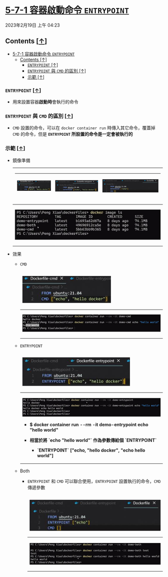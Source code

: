 <!-- This md file is originally converted from onenote -->

# [5-7-1 容器啟動命令 `ENTRYPOINT`](https://dockertips.readthedocs.io/en/latest/dockerfile-guide/entrypoint.html)

2023年2月19日 上午 04:23

## Contents [[↑](#5-7-1-容器啟動命令-entrypoint)]

- [5-7-1 容器啟動命令 `ENTRYPOINT`](#5-7-1-容器啟動命令-entrypoint)
  - [Contents \[↑\]](#contents-)
    - [`ENTRYPOINT` \[↑\]](#entrypoint-)
    - [`ENTRYPOINT` 與 `CMD` 的區別 \[↑\]](#entrypoint-與-cmd-的區別-)
    - [示範 \[↑\]](#示範-)

### `ENTRYPOINT` [[↑](#5-7-1-容器啟動命令-entrypoint)]
  
- 用來設置容器**啟動時**會執行的命令

### `ENTRYPOINT` 與 `CMD` 的區別 [[↑](#5-7-1-容器啟動命令-entrypoint)]

- `CMD` 設置的命令，可以在 `docker container run` 時傳入其它命令，覆蓋掉 `CMD` 的命令，但是 **`ENTRYPOINT` 所設置的命令是一定會被執行的**

### 示範 [[↑](#5-7-1-容器啟動命令-entrypoint)]

- 鏡像準備
  <table>
    <colgroup>
      <col style="width: 100%" />
    </colgroup>
    <thead>
      <tr class="header">
        <th>
          <table>
            <colgroup>
              <col style="width: 26%" />
              <col style="width: 32%" />
              <col style="width: 41%" />
            </colgroup>
            <thead>
              <tr class="header">
                <th>
                  <p><img src="assets/009_5-7_容器啟動命令_ENTRYPOINT_000.png" /></p>
                </th>
                <th>
                  <p><img src="assets/009_5-7_容器啟動命令_ENTRYPOINT_001.png" /></p>
                </th>
                <th>
                  <p><img src="assets/009_5-7_容器啟動命令_ENTRYPOINT_002.png" /></p>
                </th>
              </tr>
            </thead>
            <tbody>
            </tbody>
          </table>
        </th>
      </tr>
    </thead>
    <tbody>
      <tr class="odd">
        <td>
          <p><img src="assets/009_5-7_容器啟動命令_ENTRYPOINT_003.png" /></p>
        </td>
      </tr>
    </tbody>
  </table>

- 效果
  - `CMD`
    <table>
      <colgroup>
        <col style="width: 100%" />
      </colgroup>
      <thead>
        <tr class="header">
          <td>
            <p><img src="assets/009_5-7_容器啟動命令_ENTRYPOINT_000.png" /></p>
          </td>
        </tr>
      </thead>
      <tbody>
        <tr class="odd">
          <td>
            <p><img src="assets/009_5-7_容器啟動命令_ENTRYPOINT_004.png" /></p>
          </td>
        </tr>
      </tbody>
    </table>

  - `ENTRYPOINT`
    <table>
      <colgroup>
        <col style="width: 100%" />
      </colgroup>
      <thead>
        <tr class="header">
          <td>
            <p><img src="assets/009_5-7_容器啟動命令_ENTRYPOINT_001.png" /></p>
          </td>
        </tr>
      </thead>
      <tbody>
        <tr class="odd">
          <th>
            <p><img src="assets/009_5-7_容器啟動命令_ENTRYPOINT_005.png" /></p>
            <ul class="incremental">
              <li>
                <p>$ docker container run --rm -it demo-entrypoint <strong>echo "hello world"</strong></p>
              </li>
              <li>
                <p>相當於將 <strong>`echo "hello world"`</strong> 作為參數傳給個 `ENTRYPOINT`</p>
                <ul class="incremental">
                  <li>
                    <p>`ENTRYPOINT` ["echo, "hello docker", "echo hello world"]</p>
                  </li>
                </ul>
              </li>
            </ul>
          </th>
        </tr>
      </tbody>
    </table>

  - Both
    - `ENTRYPOINT` 和 `CMD` 可以聯合使用，`ENTRYPOINT` 設置執行的命令，`CMD` 傳遞參數
      <table>
      <colgroup>
        <col style="width: 100%" />
      </colgroup>
      <thead>
        <tr class="header">
          <td>
            <p><img src="assets/009_5-7_容器啟動命令_ENTRYPOINT_002.png" /></p>
          </td>
        </tr>
      </thead>
      <tbody>
        <tr class="odd">
          <th>
            <p><img src="assets/009_5-7_容器啟動命令_ENTRYPOINT_006.png" /></p>
          </th>
        </tr>
      </tbody>
    </table>
